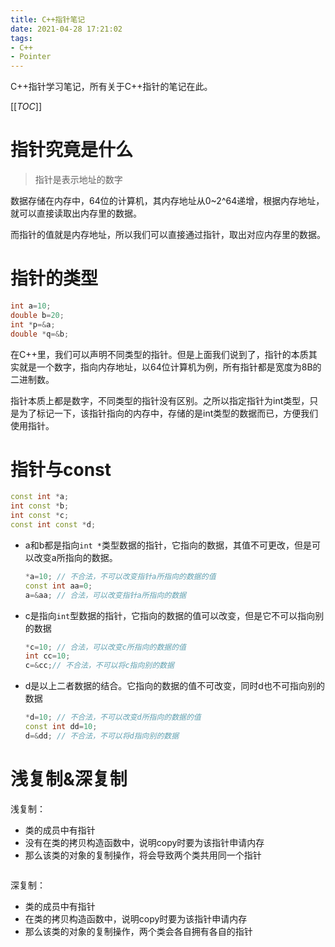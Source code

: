 ```yaml
---
title: C++指针笔记
date: 2021-04-28 17:21:02
tags: 
- C++
- Pointer
---
```




C++指针学习笔记，所有关于C++指针的笔记在此。

<!--more-->



[[_TOC_]]

# 指针究竟是什么

> 指针是表示地址的数字

数据存储在内存中，64位的计算机，其内存地址从0~2^64递增，根据内存地址，就可以直接读取出内存里的数据。

而指针的值就是内存地址，所以我们可以直接通过指针，取出对应内存里的数据。

# 指针的类型

```c++
int a=10;
double b=20;
int *p=&a;
double *q=&b;
```

在C++里，我们可以声明不同类型的指针。但是上面我们说到了，指针的本质其实就是一个数字，指向内存地址，以64位计算机为例，所有指针都是宽度为8B的二进制数。

指针本质上都是数字，不同类型的指针没有区别。之所以指定指针为int类型，只是为了标记一下，该指针指向的内存中，存储的是int类型的数据而已，方便我们使用指针。



# 指针与const

```c++
const int *a; 
int const *b;
int const *c;
const int const *d;
```

- a和b都是指向`int *`类型数据的指针，它指向的数据，其值不可更改，但是可以改变a所指向的数据。

  ```c++
  *a=10; // 不合法，不可以改变指针a所指向的数据的值
  const int aa=0;
  a=&aa; // 合法，可以改变指针a所指向的数据
  ```

- c是指向`int`型数据的指针，它指向的数据的值可以改变，但是它不可以指向别的数据

  ```c++
  *c=10; // 合法，可以改变c所指向的数据的值
  int cc=10;
  c=&cc;// 不合法，不可以将c指向别的数据
  ```

- d是以上二者数据的结合。它指向的数据的值不可改变，同时d也不可指向别的数据

  ```c++
  *d=10; // 不合法，不可以改变d所指向的数据的值
  const int dd=10;
  d=&dd; // 不合法，不可以将d指向别的数据
  ```



# 浅复制&深复制

浅复制：

- 类的成员中有指针
- 没有在类的拷贝构造函数中，说明copy时要为该指针申请内存
- 那么该类的对象的复制操作，将会导致两个类共用同一个指针

```c++
```





深复制：

- 类的成员中有指针
- 在类的拷贝构造函数中，说明copy时要为该指针申请内存
- 那么该类的对象的复制操作，两个类会各自拥有各自的指针